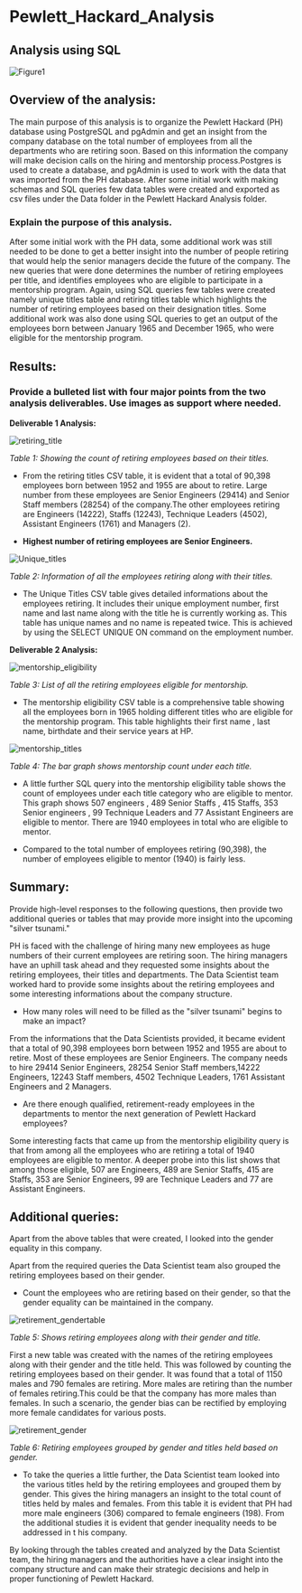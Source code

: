 # Pewlett_Hackard_Analysis

## Analysis using SQL

![Figure1](https://pic2.zhimg.com/v2-78eeeab6a52b3651c33d685933d94a7c_720w.jpg?source=172ae18b)

## Overview of the analysis:

The main purpose of this analysis is to organize the Pewlett Hackard (PH) database using PostgreSQL and pgAdmin and get an insight from the company database on the total number of employees from all the departments who are retiring soon. Based on this information the company will make decision calls on the hiring and mentorship process.Postgres is used to create a database, and pgAdmin is used to work with the data that was imported from the PH database. After some initial work with making schemas and SQL queries few data tables were created and exported as csv files under the Data folder in the Pewlett Hackard Analysis folder.

### Explain the purpose of this analysis.

After some initial work with the PH data, some additional work was still needed to be done to get a better insight into the number of people retiring that would help the senior managers decide the future of the company. The new queries that were done determines the number of retiring employees per title, and identifies employees who are eligible to participate in a mentorship program. Again, using SQL queries few tables were created namely unique titles table and retiring titles table which highlights the number of retiring employees based on their designation titles. Some additional work was also done using SQL queries to get an output of the employees born between January 1965 and December 1965, who were eligible for the mentorship program.

## Results:

### Provide a bulleted list with four major points from the two analysis deliverables. Use images as support where needed.

**Deliverable 1 Analysis:**

![retiring_title](Data/retiring_titles.png)

*Table 1: Showing the count of retiring employees based on their titles.*

* From the retiring titles CSV table, it is evident that a total of 90,398 employees born between 1952 and 1955 are about to retire. Large number from these employees are Senior Engineers (29414) and Senior Staff members (28254) of the company.The other employees retiring are Engineers (14222), Staffs (12243), Technique Leaders (4502), Assistant Engineers (1761) and Managers (2).  

* **Highest number of retiring employees are Senior Engineers.**

![Unique_titles](Data/unique_titles.png)

*Table 2: Information of all the employees retiring along with their titles.*

* The Unique Titles CSV table gives detailed informations about the employees retiring. It includes their unique employment number, first name and last name along with the title he is currently working as. This table has unique names and no name is repeated twice. This is achieved by using the SELECT UNIQUE ON command on the employment number.

**Deliverable 2 Analysis:**

![mentorship_eligibility](Data/mentorship_eligibility.png)

*Table 3: List of all the retiring employees eligible for mentorship.*

* The mentorship eligibility CSV table is a comprehensive table showing all the employees born in 1965 holding different titles who are eligible for the mentorship program. This table highlights their first name , last name, birthdate and their service years at HP.

![mentorship_titles](Data/mentorship_title.png)

*Table 4: The bar graph shows mentorship count under each title.*

* A little further SQL query into the mentorship eligibility table shows the count of employees under each title category who are eligible to mentor. This graph shows 507 engineers , 489 Senior Staffs , 415 Staffs, 353 Senior engineers , 99 Technique Leaders and 77 Assistant Engineers are eligible to mentor. There are 1940 employees in total who are eligible to mentor.  

* Compared to the total number of employees retiring (90,398), the number of employees eligible to mentor (1940) is fairly less.


## Summary: 

Provide high-level responses to the following questions, then provide two additional queries or tables that may provide more insight into the upcoming "silver tsunami."

PH is faced with the challenge of hiring many new employees as huge numbers of their current employees are retiring soon. The hiring managers have an uphill task ahead and they requested some insights about the retiring employees, their titles and departments. The Data Scientist team worked hard to provide some insights about the retiring employees and some interesting informations about the company structure.

* How many roles will need to be filled as the "silver tsunami" begins to make an impact?

From the informations that the Data Scientists provided, it became evident that a total of 90,398 employees born between 1952 and 1955 are about to retire. Most of these employees are Senior Engineers. The company needs to hire 29414 Senior Engineers, 28254 Senior Staff members,14222 Engineers, 12243 Staff members, 4502 Technique Leaders, 1761 Assistant Engineers and 2 Managers.  

* Are there enough qualified, retirement-ready employees in the departments to mentor the next generation of Pewlett Hackard employees?

Some interesting facts that came up from the mentorship eligibility query is that from among all the employees who are retiring a total of 1940 employees are eligible to mentor. A deeper probe into this list shows that among those eligible, 507 are Engineers, 489 are Senior Staffs, 415 are Staffs, 353 are Senior Engineers, 99 are Technique Leaders and 77 are Assistant Engineers.

## Additional queries:
 
Apart from the above tables that were created, I looked into the gender equality in this company. 

Apart from the required queries the Data Scientist team also grouped the retiring employees based on their gender.
* Count the employees who are retiring based on their gender, so that the gender equality can be maintained in the company.

![retirement_gendertable](Data/retirement_gender.png)

*Table 5: Shows retiring employees along with their gender and title.*

First a new table was created with the names of the retiring employees along with their gender and the title held. This was followed by counting the retiring employees based on their gender. It was found that a total of 1150 males and 790 females are retiring. More males are retiring than the number of females retiring.This could be that the company has more males than females.
In such a scenario, the gender bias can be rectified by employing more female candidates for various posts.

![retirement_gender](Data/retiringby_gender.png)

*Table 6: Retiring employees grouped by gender and titles held based on gender.*

* To take the queries a little further, the Data Scientist team looked into the various titles held by the retiring employees and grouped them by gender. This gives the hiring managers an insight to the total count of titles held by males and females. From this table it is evident that PH had more male engineers (306) compared to female engineers (198). 
From the additional studies it is evident that gender inequality needs to be addressed in t his company.

By looking through the tables created and analyzed by the Data Scientist team, the hiring managers and the authorities have a clear insight into the company structure and can make their strategic decisions and help in proper functioning of Pewlett Hackard.

